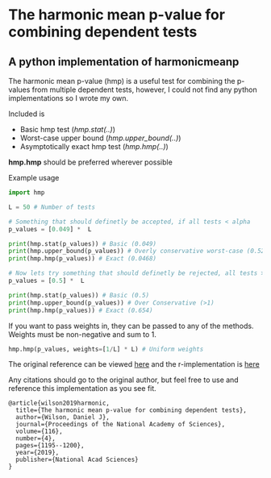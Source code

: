# The harmonic mean p-value for combining dependent tests 
## A python implementation of harmonicmeanp

The harmonic mean p-value (hmp) is a useful test for combining the p-values from multiple dependent tests, however, I could not find any python implementations so I wrote my own.

Included is 

- Basic hmp test (*hmp.stat(..)*)
- Worst-case upper bound (*hmp.upper_bound(..)*)
- Asymptotically exact hmp test (*hmp.hmp(..)*)

**hmp.hmp** should be preferred wherever possible

Example usage

```python
import hmp

L = 50 # Number of tests

# Something that should definetly be accepted, if all tests < alpha
p_values = [0.049] *  L

print(hmp.stat(p_values)) # Basic (0.049)
print(hmp.upper_bound(p_values)) # Overly conservative worst-case (0.521)
print(hmp.hmp(p_values)) # Exact (0.0468)

# Now lets try something that should definetly be rejected, all tests >> alpha
p_values = [0.5] *  L 

print(hmp.stat(p_values)) # Basic (0.5)
print(hmp.upper_bound(p_values)) # Over Conservative (>1)
print(hmp.hmp(p_values)) # Exact (0.654)
```

If you want to pass weights in, they can be passed to any of the methods. Weights must be non-negative and sum to 1.
```python
hmp.hmp(p_values, weights=[1/L] * L) # Uniform weights
```


The original reference can be viewed [here](https://www.pnas.org/doi/10.1073/pnas.1814092116) and the r-implementation is [here](https://cran.r-project.org/web/packages/harmonicmeanp/index.html)

Any citations should go to the original author, but feel free to use and reference this implementation as you see fit.

```
@article{wilson2019harmonic,
  title={The harmonic mean p-value for combining dependent tests},
  author={Wilson, Daniel J},
  journal={Proceedings of the National Academy of Sciences},
  volume={116},
  number={4},
  pages={1195--1200},
  year={2019},
  publisher={National Acad Sciences}
}
```
